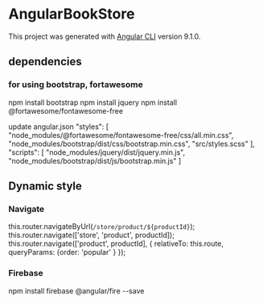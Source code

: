 # AngularBookStore

This project was generated with [Angular CLI](https://github.com/angular/angular-cli) version 9.1.0.

## dependencies
### for using bootstrap, fortawesome
npm install bootstrap
npm install jquery
npm install @fortawesome/fontawesome-free

update angular.json
  "styles": [
    "node_modules/@fortawesome/fontawesome-free/css/all.min.css",
    "node_modules/bootstrap/dist/css/bootstrap.min.css",
    "src/styles.scss"
  ],
  "scripts": [
    "node_modules/jquery/dist/jquery.min.js",
    "node_modules/bootstrap/dist/js/bootstrap.min.js"
  ]

## Dynamic style
<!-- class -->
<!-- <div class="border-red background-yellow">
  1. normal class
</div>
<div [class.border-red]="isEnableClass" [class.background-yellow]="isEnableClass">
  2. class condition
</div> -->

<!-- ngClass -->
<!-- <div [class]="'border-red background-yellow'">
  3. class variable
</div>
<div [class]="['border-red','background-yellow']">
  4. class array
</div>
<div [class]="{'border-red': isEnableClass, 'background-yellow': isEnableClass}">
  5. class object single key
</div>
<div [ngClass]="{'border-red background-yellow': isEnableClass}">
  5. class object multi key -> only ngClass
</div> -->

<!-- style -->
<!-- <div style="background-color: royalblue;">
  1. normal style
</div>
<div [style.border]="'solid 1px blue'">
  2. style variable
</div>
<div [style.font-size]="'16px'">
  3. style variable
</div>
<div [style.fontSize]="'16px'">
  4. style variable
</div>
<div [style.font-size.px]="'16'">
  5. style variable unit
</div> -->

<!-- ngStyle -->
<!-- <div [style]="{'font-size': isEnableClass ? '16px' : '18px'}">
  6. style object
</div>
<div [ngStyle]="{'fontSize.px': isEnableClass ? 16 : 18}">
  7. style variable unit -> only ngStyle not style
</div> -->

### Navigate
this.router.navigateByUrl(`/store/product/${productId}`);
this.router.navigate(['store', 'product', productId]);
this.router.navigate(['product', productId], { relativeTo: this.route, queryParams: {order: 'popular' } });

### Firebase
npm install firebase @angular/fire --save